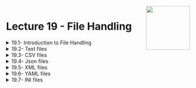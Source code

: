 <img align="right" width="120" height="120" src="https://github.com/cs-MohamedAyman/Computer-Science-Textbooks/blob/master/logos/object-oriented.jpg">

# Lecture 19 - File Handling

<details>
	<summary>19.1- Introduction to File Handling</summary>

</details>

<details>
	<summary>19.2- Text files</summary>

</details>

<details>
	<summary>19.3- CSV files</summary>

</details>

<details>
	<summary>19.4- Json files</summary>

</details>

<details>
	<summary>19.5- XML files</summary>

</details>

<details>
	<summary>19.6- YAML files</summary>

</details>

<details>
	<summary>19.7- INI files</summary>

</details>
